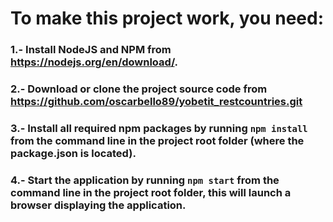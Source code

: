# To make this project work, you need:

 ### 1.- Install NodeJS and NPM from https://nodejs.org/en/download/.
 ### 2.- Download or clone the project source code from https://github.com/oscarbello89/yobetit_restcountries.git
 ### 3.- Install all required npm packages by running `npm install` from the command line in the project root folder (where the package.json is located).
 ### 4.- Start the application by running `npm start` from the command line in the project root folder, this will launch a browser displaying the application.

